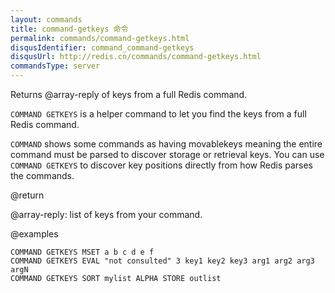 ```yaml
---
layout: commands
title: command-getkeys 命令
permalink: commands/command-getkeys.html
disqusIdentifier: command_command-getkeys
disqusUrl: http://redis.cn/commands/command-getkeys.html
commandsType: server
---
```


Returns @array-reply of keys from a full Redis command.

`COMMAND GETKEYS` is a helper command to let you find the keys
from a full Redis command.

`COMMAND` shows some commands as having movablekeys meaning
the entire command must be parsed to discover storage or retrieval
keys.  You can use `COMMAND GETKEYS` to discover key positions
directly from how Redis parses the commands.


@return

@array-reply: list of keys from your command.

@examples

```cli
COMMAND GETKEYS MSET a b c d e f
COMMAND GETKEYS EVAL "not consulted" 3 key1 key2 key3 arg1 arg2 arg3 argN
COMMAND GETKEYS SORT mylist ALPHA STORE outlist
```
